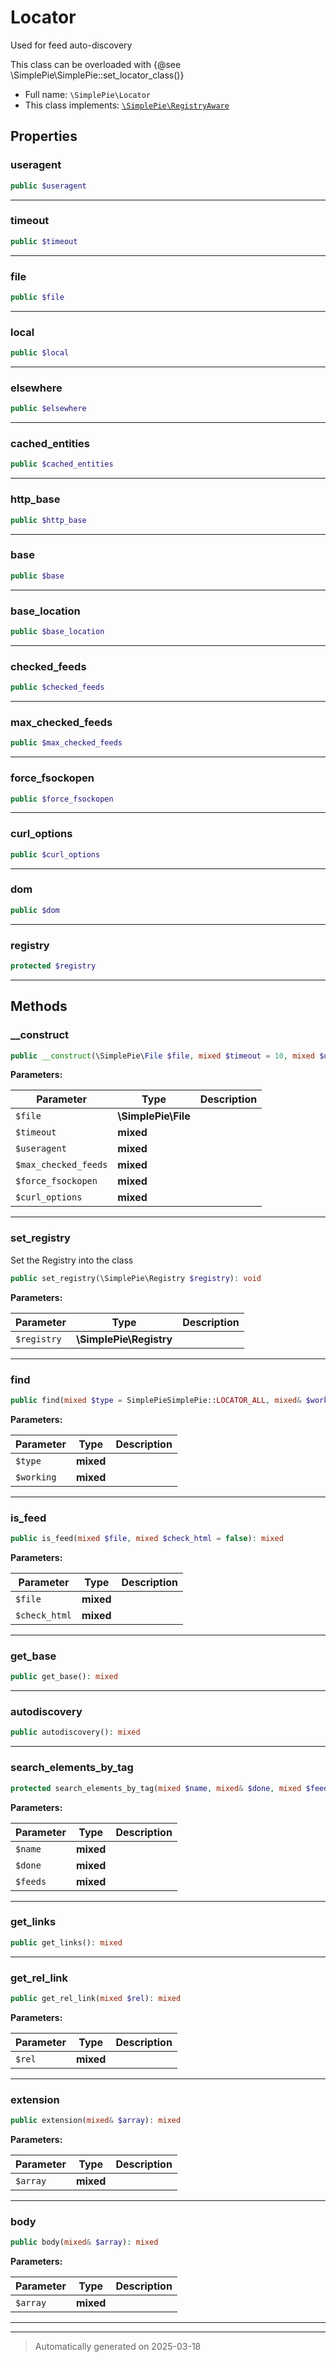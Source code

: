 
# Locator

Used for feed auto-discovery

This class can be overloaded with {@see \SimplePie\SimplePie::set_locator_class()}

* Full name: `\SimplePie\Locator`
* This class implements:
[`\SimplePie\RegistryAware`](./RegistryAware.md)



## Properties


### useragent



```php
public $useragent
```






***

### timeout



```php
public $timeout
```






***

### file



```php
public $file
```






***

### local



```php
public $local
```






***

### elsewhere



```php
public $elsewhere
```






***

### cached_entities



```php
public $cached_entities
```






***

### http_base



```php
public $http_base
```






***

### base



```php
public $base
```






***

### base_location



```php
public $base_location
```






***

### checked_feeds



```php
public $checked_feeds
```






***

### max_checked_feeds



```php
public $max_checked_feeds
```






***

### force_fsockopen



```php
public $force_fsockopen
```






***

### curl_options



```php
public $curl_options
```






***

### dom



```php
public $dom
```






***

### registry



```php
protected $registry
```






***

## Methods


### __construct



```php
public __construct(\SimplePie\File $file, mixed $timeout = 10, mixed $useragent = null, mixed $max_checked_feeds = 10, mixed $force_fsockopen = false, mixed $curl_options = []): mixed
```








**Parameters:**

| Parameter | Type | Description |
|-----------|------|-------------|
| `$file` | **\SimplePie\File** |  |
| `$timeout` | **mixed** |  |
| `$useragent` | **mixed** |  |
| `$max_checked_feeds` | **mixed** |  |
| `$force_fsockopen` | **mixed** |  |
| `$curl_options` | **mixed** |  |





***

### set_registry

Set the Registry into the class

```php
public set_registry(\SimplePie\Registry $registry): void
```








**Parameters:**

| Parameter | Type | Description |
|-----------|------|-------------|
| `$registry` | **\SimplePie\Registry** |  |





***

### find



```php
public find(mixed $type = SimplePieSimplePie::LOCATOR_ALL, mixed& $working = null): mixed
```








**Parameters:**

| Parameter | Type | Description |
|-----------|------|-------------|
| `$type` | **mixed** |  |
| `$working` | **mixed** |  |





***

### is_feed



```php
public is_feed(mixed $file, mixed $check_html = false): mixed
```








**Parameters:**

| Parameter | Type | Description |
|-----------|------|-------------|
| `$file` | **mixed** |  |
| `$check_html` | **mixed** |  |





***

### get_base



```php
public get_base(): mixed
```












***

### autodiscovery



```php
public autodiscovery(): mixed
```












***

### search_elements_by_tag



```php
protected search_elements_by_tag(mixed $name, mixed& $done, mixed $feeds): mixed
```








**Parameters:**

| Parameter | Type | Description |
|-----------|------|-------------|
| `$name` | **mixed** |  |
| `$done` | **mixed** |  |
| `$feeds` | **mixed** |  |





***

### get_links



```php
public get_links(): mixed
```












***

### get_rel_link



```php
public get_rel_link(mixed $rel): mixed
```








**Parameters:**

| Parameter | Type | Description |
|-----------|------|-------------|
| `$rel` | **mixed** |  |





***

### extension



```php
public extension(mixed& $array): mixed
```








**Parameters:**

| Parameter | Type | Description |
|-----------|------|-------------|
| `$array` | **mixed** |  |





***

### body



```php
public body(mixed& $array): mixed
```








**Parameters:**

| Parameter | Type | Description |
|-----------|------|-------------|
| `$array` | **mixed** |  |





***


***
> Automatically generated on 2025-03-18
